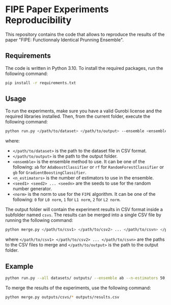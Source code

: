# FIPE Paper Experiments Reproducibility

This repository contains the code that allows to reproduce the results of the paper "FIPE: Functionnaly Identical Prunning Ensemble".

## Requirements

The code is written in Python 3.10. To install the required packages, run the following command:

```bash
pip install -r requirements.txt
```

## Usage

To run the experiments, make sure you have a valid Gurobi license and the required libraries installed. Then, from the current folder, execute the following command:

```bash
python run.py </path/to/dataset> </path/to/output> --ensemble <ensemble> --n-estimators <n_estimators> --seeds <seed1> <seed2> ... <seedn> --norm <norm>
```

where:

- `</path/to/dataset>` is the path to the dataset file in CSV format.
- `</path/to/output>` is the path to the output folder.
- `<ensemble>` is the ensemble method to use. It can be one of the following: `ab` for `AdaBoostClassifier` or `rf` for `RandomForestClassifier` or `gb` for `GradientBoostingClassifier`.
- `<n_estimators>` is the number of estimators to use in the ensemble.
- `<seed1> <seed2> ... <seedn>` are the seeds to use for the random number generator.
- `<norm>` is the norm to use for the `FIPE` algorithm. It can be one of the following: `0` for `L0 norm`, `1` for `L1 norm`, `2` for `L2 norm`.

The output folder will contain the experiment results in CSV format inside a subfolder named `csvs`. The results can be merged into a single CSV file by running the following command:

```bash
python merge.py </path/to/csv1> </path/to/csv2> ... </path/to/csvn> </path/to/output>
```

where `</path/to/csv1> </path/to/csv2> ... </path/to/csvn>` are the paths to the CSV files to merge and `</path/to/output>` is the path to the output folder.

## Example

```bash
python run.py --all datasets/ outputs/ --ensemble ab --n-estimators 50 100 --seeds 42 47 52 --norm 1
```

To merge the results of the experiments, use the following command:

```bash
python merge.py outputs/csvs/* outputs/results.csv
```
